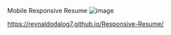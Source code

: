  Mobile Responsive Resume
 ![image](https://user-images.githubusercontent.com/64511429/138816894-375495fd-12e7-479d-94f6-a21e63807082.png)

 
 
 https://reynaldodalog7.github.io/Responsive-Resume/
